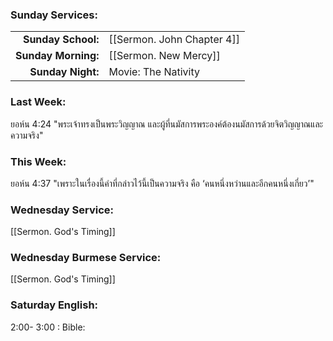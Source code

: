 ### Sunday Services:
| | |
| --:|:-- |
| **Sunday School:**  | [[Sermon. John Chapter 4]] |
| **Sunday Morning:** | [[Sermon. New Mercy]] |
| **Sunday Night:**   | Movie: The Nativity |
### Last Week: 
ยอห์น 4:24 "พระเจ้าทรงเป็นพระวิญญาณ และผู้ที่นมัสการพระองค์ต้องนมัสการด้วยจิตวิญญาณและความจริง"
### This Week:
ยอห์น 4:37 "เพราะในเรื่องนี้คำที่กล่าวไว้นี้เป็นความจริง คือ ‘คนหนึ่งหว่านและอีกคนหนึ่งเกี่ยว’"
### Wednesday Service:
[[Sermon. God's Timing]]
### Wednesday Burmese Service:
[[Sermon. God's Timing]]
### Saturday English:
2:00- 3:00 : Bible:
